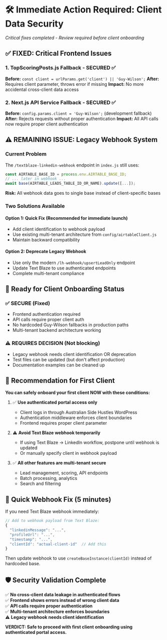 # 🛠️ Immediate Action Required: Client Data Security
*Critical fixes completed - Review required before client onboarding*

## ✅ FIXED: Critical Frontend Issues

### 1. TopScoringPosts.js Fallback - SECURED ✅
**Before:** `const client = urlParams.get('client') || 'Guy-Wilson';`
**After:** Requires client parameter, throws error if missing
**Impact:** No more accidental cross-client data access

### 2. Next.js API Service Fallback - SECURED ✅  
**Before:** `config.params.client = 'Guy-Wilson';` (development fallback)
**After:** Rejects requests without proper authentication
**Impact:** All API calls now require proper client authentication

## ⚠️ REMAINING ISSUE: Legacy Webhook System

### Current Problem
The `/textblaze-linkedin-webhook` endpoint in `index.js` still uses:
```javascript
const AIRTABLE_BASE_ID = process.env.AIRTABLE_BASE_ID;
// ... later in webhook ...
await base(AIRTABLE_LEADS_TABLE_ID_OR_NAME).update([...]);
```

**Risk:** All webhook data goes to single base instead of client-specific bases

### Two Solutions Available

#### Option 1: Quick Fix (Recommended for immediate launch)
- Add client identification to webhook payload
- Use existing multi-tenant architecture from `config/airtableClient.js`
- Maintain backward compatibility

#### Option 2: Deprecate Legacy Webhook
- Use only the modern `/lh-webhook/upsertLeadOnly` endpoint
- Update Text Blaze to use authenticated endpoints
- Complete multi-tenant compliance

## 🚀 Ready for Client Onboarding Status

### ✅ SECURE (Fixed)
- Frontend authentication required
- API calls require proper client auth
- No hardcoded Guy-Wilson fallbacks in production paths
- Multi-tenant backend architecture working

### ⚠️ REQUIRES DECISION (Not blocking)
- Legacy webhook needs client identification OR deprecation
- Test files can be updated (but don't affect production)
- Documentation examples can be cleaned up

## 🎯 Recommendation for First Client

**You can safely onboard your first client NOW with these conditions:**

1. ✅ **Use authenticated portal access only**
   - Client logs in through Australian Side Hustles WordPress
   - Authentication middleware enforces client boundaries
   - Frontend requires proper client parameter

2. ⚠️ **Avoid Text Blaze webhook temporarily**
   - If using Text Blaze → LinkedIn workflow, postpone until webhook is updated
   - Or manually specify client in webhook payload

3. ✅ **All other features are multi-tenant secure**
   - Lead management, scoring, API endpoints
   - Batch processing, analytics
   - Search and filtering

## 🔧 Quick Webhook Fix (5 minutes)

If you need Text Blaze webhook immediately:

```javascript
// Add to webhook payload from Text Blaze:
{
  "linkedinMessage": "...",
  "profileUrl": "...", 
  "timestamp": "...",
  "clientId": "actual-client-id"  // Add this
}
```

Then update webhook to use `createBaseInstance(clientId)` instead of hardcoded base.

## 🛡️ Security Validation Complete

✅ **No cross-client data leakage in authenticated flows**  
✅ **Frontend shows errors instead of wrong client data**  
✅ **API calls require proper authentication**  
✅ **Multi-tenant architecture enforces boundaries**  
⚠️ **Legacy webhook needs client identification**  

**VERDICT: Safe to proceed with first client onboarding using authenticated portal access.**
